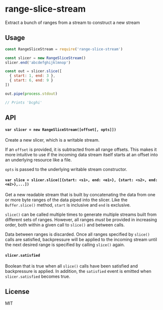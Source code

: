 # range-slice-stream

Extract a bunch of ranges from a stream to construct a new stream

## Usage

``` js
const RangeSliceStream = require('range-slice-stream')

const slicer = new RangeSliceStream()
slicer.end('abcdefghijklmnop')

const out = slicer.slice([
  { start: 1, end: 3 },
  { start: 6, end: 9 }
])

out.pipe(process.stdout)

// Prints 'bcghi'
```

## API

#### `var slicer = new RangeSliceStream([offset[, opts]])`

Create a new slicer, which is a writable stream.

If an `offset` is provided, it is subtracted from all range offsets. This
makes it more intuitive to use if the incoming data stream itself starts
at an offset into an underlying resource like a file.

`opts` is passed to the underlying writable stream constructor.

#### `var slice = slicer.slice([{start: <s1>, end: <e1>}, {start: <s2>, end: <e2>},...])`

Get a new readable stream that is built by concatenating the data from one
or more byte ranges of the data piped into the slicer. Like the `Buffer.slice()`
method, `start` is inclusive and `end` is exclusive.

`slice()` can be called multiple times to generate multiple streams built from
different sets of ranges. However, all ranges *must* be provided in increasing
order, both within a given call to `slice()` and between calls.

Data between ranges is discarded. Once all ranges specified by `slice()` calls
are satisfied, backpressure will be applied to the incoming stream until the
next desired range is specified by calling `slice()` again.

#### `slicer.satisfied`

Boolean that is true when all `slice()` calls have been satisfied and
backpressure is applied. In addition, the `satisfied` event is emitted
when `slicer.satisfied` becomes true.

## License

MIT
